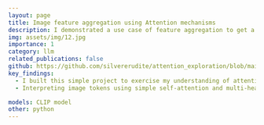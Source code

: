 ```yaml
---
layout: page
title: Image feature aggregation using Attention mechanisms
description: I demonstrated a use case of feature aggregation to get a condensed view of an image using the concept of attention to images. I utilized pretrained CLIP embeddings which already have knowledge of images. The attention-mechanism is done by breaking the images into image patches and calculating the attention of the patch embeddings.
img: assets/img/12.jpg
importance: 1
category: llm
related_publications: false
github: https://github.com/silvererudite/attention_exploration/blob/main/apply_attention_to_image.ipynb
key_findings:
  - I built this simple project to exercise my understanding of attention mechanisms by coding up one from scratch. 
  - Interpreting image tokens using simple self-attention and multi-head attention. 

models: CLIP model 
other: python
---
```


